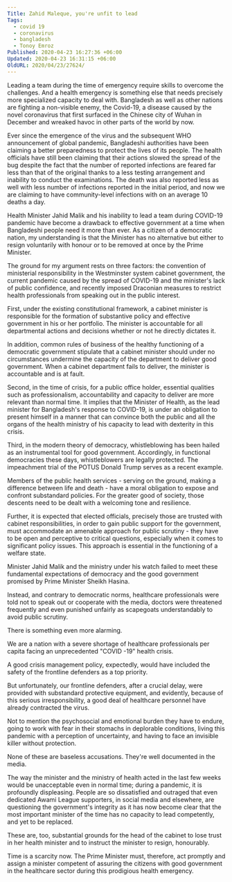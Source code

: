 ```yaml
---
Title: Zahid Maleque, you're unfit to lead
Tags:
  - covid 19
  - coronavirus
  - bangladesh
  - Tonoy Emroz
Published: 2020-04-23 16:27:36 +06:00
Updated: 2020-04-23 16:31:15 +06:00
OldURL: 2020/04/23/27624/
---
```


Leading a team during the time of emergency require skills to overcome the challenges. And a health emergency is something else that needs precisely more specialized capacity to deal with. Bangladesh as well as other nations are fighting a non-visible enemy, the Covid-19, a disease caused by the novel coronavirus that first surfaced in the Chinese city of Wuhan in December and wreaked havoc in other parts of the world by now.

Ever since the emergence of the virus and the subsequent WHO announcement of global pandemic, Bangladeshi authorities have been claiming a better preparedness to protect the lives of its people. The health officials have still been claiming that their actions slowed the spread of the bug despite the fact that the number of reported infections are feared far less than that of the original thanks to a less testing arrangement and inability to conduct the examinations. The death was also reported less as well with less number of infections reported in the initial period, and now we are claiming to have community-level infections with on an average 10 deaths a day.
<p class="western" align="LEFT">Health Minister Jahid Malik and his inability to lead a team during COVID-19 pandemic have become a drawback to effective government at a time when Bangladeshi people need it more than ever. As a citizen of a democratic nation, my understanding is that the Minister has no alternative but either to resign voluntarily with honour or to be removed at once by the Prime Minister.</p>
<p class="western" align="LEFT">The ground for my argument rests on three factors: the convention of ministerial responsibility in the Westminster system cabinet government, the current pandemic caused by the spread of COVID-19 and the minister's lack of public confidence, and recently imposed Draconian measures to restrict health professionals from speaking out in the public interest.</p>
<p class="western" align="LEFT">First, under the existing constitutional framework, a cabinet minister is responsible for the formation of substantive policy and effective government in his or her portfolio. The minister is accountable for all departmental actions and decisions whether or not he directly dictates it.</p>
<p class="western" align="LEFT">In addition, common rules of business of the healthy functioning of a democratic government stipulate that a cabinet minister should under no circumstances undermine the capacity of the department to deliver good government. When a cabinet department fails to deliver, the minister is accountable and is at fault.</p>
<p class="western" align="LEFT">Second, in the time of crisis, for a public office holder, essential qualities such as professionalism, accountability and capacity to deliver are more relevant than normal time. It implies that the Minister of Health, as the lead minister for Bangladesh's response to COVID-19, is under an obligation to present himself in a manner that can convince both the public and all the organs of the health ministry of his capacity to lead with dexterity in this crisis.</p>
<p class="western" align="LEFT">Third, in the modern theory of democracy, whistleblowing has been hailed as an instrumental tool for good government. Accordingly, in functional democracies these days, whistleblowers are legally protected. The impeachment trial of the POTUS Donald Trump serves as a recent example.</p>
<p class="western" align="LEFT">Members of the public health services - serving on the ground, making a difference between life and death - have a moral obligation to expose and confront substandard policies. For the greater good of society, those descents need to be dealt with a welcoming tone and resilience.</p>
<p class="western" align="LEFT">Further, it is expected that elected officials, precisely those are trusted with cabinet responsibilities, in order to gain public support for the government, must accommodate an amenable approach for public scrutiny - they have to be open and perceptive to critical questions, especially when it comes to significant policy issues. This approach is essential in the functioning of a welfare state.</p>
<p class="western" align="LEFT">Minister Jahid Malik and the ministry under his watch failed to meet these fundamental expectations of democracy and the good government promised by Prime Minister Sheikh Hasina.</p>
<p class="western" align="LEFT">Instead, and contrary to democratic norms, healthcare professionals were told not to speak out or cooperate with the media, doctors were threatened frequently and even punished unfairly as scapegoats understandably to avoid public scrutiny.</p>
<p class="western" align="LEFT">There is something even more alarming.</p>
<p class="western" align="LEFT">We are a nation with a severe shortage of healthcare professionals per capita facing an unprecedented "COVID -19" health crisis.</p>
<p class="western" align="LEFT">A good crisis management policy, expectedly, would have included the safety of the frontline defenders as a top priority.</p>
<p class="western" align="LEFT">But unfortunately, our frontline defenders, after a crucial delay, were provided with substandard protective equipment, and evidently, because of this serious irresponsibility, a good deal of healthcare personnel have already contracted the virus.</p>
<p class="western" align="LEFT">Not to mention the psychosocial and emotional burden they have to endure, going to work with fear in their stomachs in deplorable conditions, living this pandemic with a perception of uncertainty, and having to face an invisible killer without protection.</p>
<p class="western" align="LEFT">None of these are baseless accusations. They're well documented in the media.</p>
<p class="western" align="LEFT">The way the minister and the ministry of health acted in the last few weeks would be unacceptable even in normal time; during a pandemic, it is profoundly displeasing. People are so dissatisfied and outraged that even dedicated Awami League supporters, in social media and elsewhere, are questioning the government's integrity as it has now become clear that the most important minister of the time has no capacity to lead competently, and yet to be replaced.</p>
<p class="western" align="LEFT">These are, too, substantial grounds for the head of the cabinet to lose trust in her health minister and to instruct the minister to resign, honourably.</p>
<p class="western" align="LEFT">Time is a scarcity now. The Prime Minister must, therefore, act promptly and assign a minister competent of assuring the citizens with good government in the healthcare sector during this prodigious health emergency.</p>
